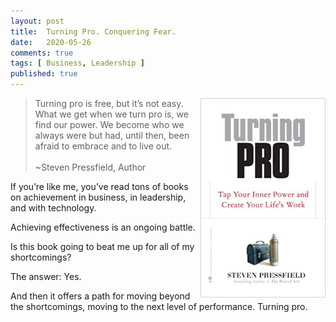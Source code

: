```yaml
---
layout: post
title:  Turning Pro. Conquering Fear.
date:   2020-05-26
comments: true
tags: [ Business, Leadership ]
published: true
---
```

 
<img src="/images/turning_pro_steven_pressfield.jpg" width="200" align="right" alt="Turning Pro by Steven Pressfield" title="Turning Pro by Steven Pressfield" />

>Turning pro is free, but it’s not easy. What we get when we turn pro is, we find our power. We become who we always were but had, until then, been afraid to embrace and to live out.
<br/><br/>~Steven Pressfield, Author

If you’re like me, you’ve read tons of books on achievement in business, in leadership, and with technology.

Achieving effectiveness is an ongoing battle.

Is this book going to beat me up for all of my shortcomings?

The answer: Yes.

And then it offers a path for moving beyond the shortcomings, moving to the next level of performance. Turning pro.



